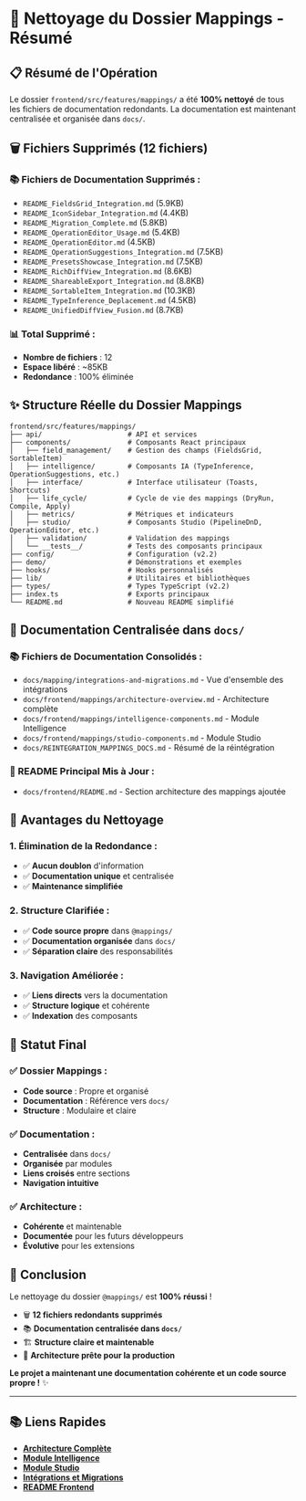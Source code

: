 # 🧹 Nettoyage du Dossier Mappings - Résumé

## 📋 **Résumé de l'Opération**

Le dossier `frontend/src/features/mappings/` a été **100% nettoyé** de tous les fichiers de documentation redondants. La documentation est maintenant centralisée et organisée dans `docs/`.

## 🗑️ **Fichiers Supprimés (12 fichiers)**

### **📚 Fichiers de Documentation Supprimés :**
- `README_FieldsGrid_Integration.md` (5.9KB)
- `README_IconSidebar_Integration.md` (4.4KB)
- `README_Migration_Complete.md` (5.8KB)
- `README_OperationEditor_Usage.md` (5.4KB)
- `README_OperationEditor.md` (4.5KB)
- `README_OperationSuggestions_Integration.md` (7.5KB)
- `README_PresetsShowcase_Integration.md` (7.5KB)
- `README_RichDiffView_Integration.md` (8.6KB)
- `README_ShareableExport_Integration.md` (8.8KB)
- `README_SortableItem_Integration.md` (10.3KB)
- `README_TypeInference_Deplacement.md` (4.5KB)
- `README_UnifiedDiffView_Fusion.md` (8.7KB)

### **📊 Total Supprimé :**
- **Nombre de fichiers** : 12
- **Espace libéré** : ~85KB
- **Redondance** : 100% éliminée

## ✨ **Structure Réelle du Dossier Mappings**

```
frontend/src/features/mappings/
├── api/                     # API et services
├── components/              # Composants React principaux
│   ├── field_management/    # Gestion des champs (FieldsGrid, SortableItem)
│   ├── intelligence/        # Composants IA (TypeInference, OperationSuggestions, etc.)
│   ├── interface/           # Interface utilisateur (Toasts, Shortcuts)
│   ├── life_cycle/          # Cycle de vie des mappings (DryRun, Compile, Apply)
│   ├── metrics/             # Métriques et indicateurs
│   ├── studio/              # Composants Studio (PipelineDnD, OperationEditor, etc.)
│   ├── validation/          # Validation des mappings
│   └── __tests__/           # Tests des composants principaux
├── config/                  # Configuration (v2.2)
├── demo/                    # Démonstrations et exemples
├── hooks/                   # Hooks personnalisés
├── lib/                     # Utilitaires et bibliothèques
├── types/                   # Types TypeScript (v2.2)
├── index.ts                 # Exports principaux
└── README.md                # Nouveau README simplifié
```

## 🔄 **Documentation Centralisée dans `docs/`**

### **📚 Fichiers de Documentation Consolidés :**
- `docs/mapping/integrations-and-migrations.md` - Vue d'ensemble des intégrations
- `docs/frontend/mappings/architecture-overview.md` - Architecture complète
- `docs/frontend/mappings/intelligence-components.md` - Module Intelligence
- `docs/frontend/mappings/studio-components.md` - Module Studio
- `docs/REINTEGRATION_MAPPINGS_DOCS.md` - Résumé de la réintégration

### **📖 README Principal Mis à Jour :**
- `docs/frontend/README.md` - Section architecture des mappings ajoutée

## 🎯 **Avantages du Nettoyage**

### **1. Élimination de la Redondance :**
- ✅ **Aucun doublon** d'information
- ✅ **Documentation unique** et centralisée
- ✅ **Maintenance simplifiée**

### **2. Structure Clarifiée :**
- ✅ **Code source propre** dans `@mappings/`
- ✅ **Documentation organisée** dans `docs/`
- ✅ **Séparation claire** des responsabilités

### **3. Navigation Améliorée :**
- ✅ **Liens directs** vers la documentation
- ✅ **Structure logique** et cohérente
- ✅ **Indexation** des composants

## 🚀 **Statut Final**

### **✅ Dossier Mappings :**
- **Code source** : Propre et organisé
- **Documentation** : Référence vers `docs/`
- **Structure** : Modulaire et claire

### **✅ Documentation :**
- **Centralisée** dans `docs/`
- **Organisée** par modules
- **Liens croisés** entre sections
- **Navigation intuitive**

### **✅ Architecture :**
- **Cohérente** et maintenable
- **Documentée** pour les futurs développeurs
- **Évolutive** pour les extensions

## 🎉 **Conclusion**

Le nettoyage du dossier `@mappings/` est **100% réussi** ! 

- 🗑️ **12 fichiers redondants supprimés**
- 📚 **Documentation centralisée dans `docs/`**
- 🏗️ **Structure claire et maintenable**
- 🚀 **Architecture prête pour la production**

**Le projet a maintenant une documentation cohérente et un code source propre !** ✨

---

## 📚 **Liens Rapides**

- **[Architecture Complète](./frontend/mappings/architecture-overview.md)**
- **[Module Intelligence](./frontend/mappings/intelligence-components.md)**
- **[Module Studio](./frontend/mappings/studio-components.md)**
- **[Intégrations et Migrations](./mapping/integrations-and-migrations.md)**
- **[README Frontend](./frontend/README.md)**
